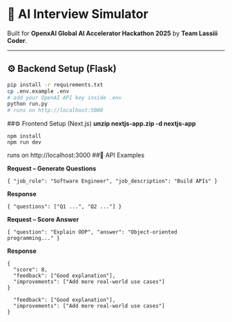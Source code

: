 # 🚀 AI Interview Simulator  

Built for **OpenxAI Global AI Accelerator Hackathon 2025** by **Team Lassiii Coder**.  

---

## ⚙️ **Backend Setup (Flask)**  

```bash
pip install -r requirements.txt
cp .env.example .env
# add your OpenAI API key inside .env
python run.py
# runs on http://localhost:5000
```
##⚙️ Frontend Setup (Next.js)
**unzip nextjs-app.zip -d nextjs-app**
```cd nextjs-app
npm install
npm run dev
```
runs on http://localhost:3000
##🔗 API Examples

**Request – Generate Questions**
```
{ "job_role": "Software Engineer", "job_description": "Build APIs" }
```
**Response**
```
{ "questions": ["Q1 ...", "Q2 ..."] }
```

**Request – Score Answer**
```
{ "question": "Explain OOP", "answer": "Object-oriented programming..." }
```
**Response**
```
{
  "score": 8,
  "feedback": ["Good explanation"],
  "improvements": ["Add more real-world use cases"]
}
```
```
  "feedback": ["Good explanation"],
  "improvements": ["Add more real-world use cases"]
}
```
